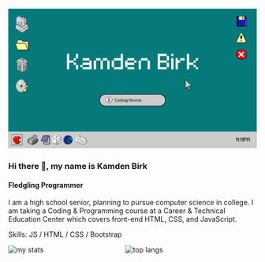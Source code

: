 ![Fledgling Programmer](https://github.com/KamdenBirk/KamdenBirk/blob/main/Kamden%20Birk.png)

### Hi there 👋, my name is Kamden Birk
#### Fledgling Programmer

I am a high school senior, planning to pursue computer science in college. I am taking a Coding & Programming course at a Career & Technical Education Center which covers front-end HTML, CSS, and JavaScript.

Skills: JS / HTML / CSS / Bootstrap

<img alt="my stats" align="left" width="47%" src="https://github-readme-stats.vercel.app/api?username=KamdenBirk&show_icons=true">
<img alt="top langs" align="left" width="47%" src="https://github-readme-stats.vercel.app/api/top-langs/?username=KamdenBirk&layout=compact">
